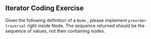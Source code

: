 ## Iterator Coding Exercise
Given the following definition of a `Node` , please implement `preorder traversal` right inside Node. The sequence returned should be the sequence of values, not their containing nodes.